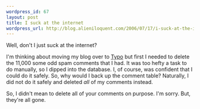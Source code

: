 ```yaml
--- 
wordpress_id: 67
layout: post
title: I suck at the internet
wordpress_url: http://blog.alieniloquent.com/2006/07/17/i-suck-at-the-internet/
---
```

Well, don't I just suck at the internet?

I'm thinking about moving my blog over to <a href="http://www.typosphere.org">Typo</a> but first I needed to delete the 11,000 some odd spam comments that I had.  It was too hefty a task to do manually, so I dipped into the database.  I, of course, was confident that I could do it safely.  So, why would I back up the comment table?  Naturally, I did not do it safely and deleted <em>all</em> of my comments instead.

So, I didn't mean to delete all of your comments on purpose.  I'm sorry.  But, they're all gone.
